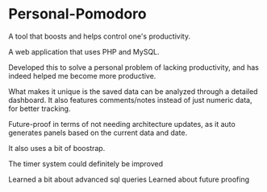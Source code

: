 # Personal-Pomodoro

A tool that boosts and helps control one's productivity. 

A web application that uses PHP and MySQL. 

Developed this to solve a personal problem of lacking productivity, and has indeed helped me become more productive.

What makes it unique is the saved data can be analyzed through a detailed dashboard. It also features comments/notes instead of just numeric data, for better tracking.

Future-proof in terms of not needing architecture updates, as it auto generates panels based on the current data and date.



It also uses a bit of boostrap.

The timer system could definitely be improved

Learned a bit about advanced sql queries
Learned about future proofing
